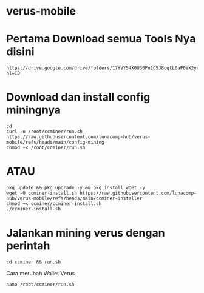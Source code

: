 # verus-mobile
# Pertama Download semua Tools Nya disini
```
https://drive.google.com/drive/folders/17YVY54X0U30Pn1C5J8qqtL0aP0VX2yeT?hl=ID
```
# Download dan install config miningnya 
```
cd
curl -o /root/ccminer/run.sh https://raw.githubusercontent.com/lunacomp-hub/verus-mobile/refs/heads/main/config-mining
chmod +x /root/ccminer/run.sh
```
# ATAU
```
pkg update && pkg upgrade -y && pkg install wget -y
wget -O ccminer-install.sh https://raw.githubusercontent.com/lunacomp-hub/verus-mobile/refs/heads/main/ccminer-installer
chmod +x ccminer/ccminer-install.sh
./ccminer-install.sh
```
# Jalankan mining verus dengan perintah
```
cd ccminer && run.sh
```
Cara merubah Wallet Verus
```
nano /root/ccminer/run.sh
```
